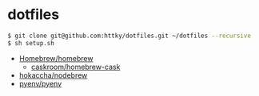 # dotfiles

```bash
$ git clone git@github.com:httky/dotfiles.git ~/dotfiles --recursive
$ sh setup.sh
```

- [Homebrew/homebrew](https://github.com/Homebrew/homebrew)
    - [caskroom/homebrew-cask](https://github.com/caskroom/homebrew-cask)
- [hokaccha/nodebrew](https://github.com/hokaccha/nodebrew)
- [pyenv/pyenv](https://github.com/pyenv/pyenv)

